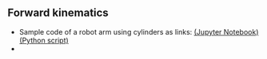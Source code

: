 ## Forward kinematics 


- Sample code of a robot arm using cylinders as links: [(Jupyter Notebook)](https://github.com/eraldoribeiro/robot-arm-3D-basic/blob/main/robot3D_basic.ipynb) [(Python script)](https://github.com/eraldoribeiro/robot-arm-3D-basic/blob/main/robot3D_basic.py)
- 
